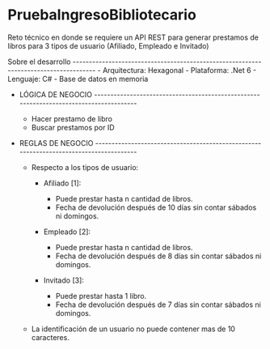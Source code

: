 # PruebaIngresoBibliotecario

Reto técnico en donde se requiere un API REST para generar prestamos de libros para 3 tipos de usuario (Afiliado, Empleado e Invitado)

Sobre el desarrollo -------------------------------------------------------------------------------------
    - Arquitectura: Hexagonal
    - Plataforma: .Net 6
    - Lenguaje: C#
    - Base de datos en memoria


- LÓGICA DE NEGOCIO ---------------------------------------------------------------------------------------
    - Hacer prestamo de libro
    - Buscar prestamos por ID


- REGLAS DE NEGOCIO ---------------------------------------------------------------------------------------
    - Respecto a los tipos de usuario:
        - Afiliado [1]:
            - Puede prestar hasta n cantidad de libros.
            - Fecha de devolución después de 10 días sin contar sábados ni domingos.

        - Empleado [2]:
            - Puede prestar hasta n cantidad de libros.
            - Fecha de devolución después de 8 días sin contar sábados ni domingos.

        - Invitado [3]:
            - Puede prestar hasta 1 libro.
            - Fecha de devolución después de 7 días sin contar sábados ni domingos.

    - La identificación de un usuario no puede contener mas de 10 caracteres.

